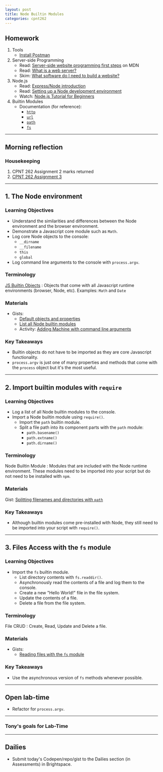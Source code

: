 ```yaml
---
layout: post
title: Node Builtin Modules
categories: cpnt262
---
```


## Homework
1. Tools
    - [Install Postman](https://www.postman.com/downloads/)
2. Server-side Programming
    - Read: [Server-side website programming first steps](https://developer.mozilla.org/en-US/docs/Learn/Server-side/First_steps) on MDN
    - Read: [What is a web server?](https://developer.mozilla.org/en-US/docs/Learn/Common_questions/What_is_a_web_server)
    - Skim: [What software do I need to build a website?](https://developer.mozilla.org/en-US/docs/Learn/Common_questions/What_software_do_I_need)
3. Node.js
    - Read: [Express/Node introduction](https://developer.mozilla.org/en-US/docs/Learn/Server-side/Express_Nodejs/Introduction)
    - Read: [Setting up a Node development environment](https://developer.mozilla.org/en-US/docs/Learn/Server-side/Express_Nodejs/development_environment)
    - Watch: [Node.js Tutorial for Beginners](https://youtu.be/TlB_eWDSMt4)
4. Builtin Modules
    - Documentation (for reference):
        - [`http`](https://nodejs.org/docs/latest/api/http.html)
        - [`url`](https://nodejs.org/docs/latest/api/url.html)
        - [`path`](https://nodejs.org/docs/latest/api/path.html)
        - [`fs`](https://nodejs.org/docs/latest/api/fs.html)

---

## Morning reflection
### Housekeeping
1. CPNT 262 Assignment 2 marks returned
2. [CPNT 262 Assignment 3](https://github.com/sait-wbdv/assessments/tree/master/cpnt262/assignment-3)

---

## 1. The Node environment
### Learning Objectives
- Understand the similarities and differences between the Node environment and the browser environment.
- Demonstrate a Javascript core module such as `Math`.
- Log core Node objects to the console:
  - `__dirname`
  - `__filename`
  - `this`
  - `global`
- Log command line arguments to the console with `process.argv`.

### Terminology
[JS Builtin Objects](https://developer.mozilla.org/en-US/docs/Web/JavaScript/Reference/Global_Objects)
: Objects that come with all Javascript runtime environments (browser, Node, etc). Examples: `Math` and `Date`

### Materials
- Gists: 
  - [Default objects and properties](https://gist.github.com/acidtone/873e18b256e3feca52d36ead8b1d5318)
  - [List all Node builtin modules](https://gist.github.com/acidtone/67f06e065255915f41f92abde65d2e2c)
  - Activity: [Adding Machine with command line arguments](https://gist.github.com/acidtone/99208821b9d7fbdc5b04ae2ddd4d04bc)

### Key Takeaways
- Builtin objects do not have to be imported as they are core Javascript functionality.
- `process.argv` is just one of many properties and methods that come with the `process` object but it's the most useful. 

---

## 2. Import builtin modules with `require`
### Learning Objectives
- Log a list of all Node builtin modules to the console. 
- Import a Node builtin module using `require()`.
  - Import the `path` builtin module.
  - Split a file path into its component parts with the `path` module:
    - `path.basename()`
    - `path.extname()`
    - `path.dirname()`

### Terminology
Node Builtin Module
: Modules that are included with the Node runtime environment. These modules need to be imported into your script but do not need to be installed with `npm`.

### Materials
Gist: [Splitting filenames and directories with `path`](https://gist.github.com/acidtone/aa0302b5f6573d73cfd05fedb00fc708)

### Key Takeaways
- Although builtin modules come pre-installed with Node, they still need to be imported into your script with `require()`.

---

## 3. Files Access with the `fs` module
### Learning Objectives
- Import the `fs` builtin module.
  - List directory contents with `fs.readdir()`.
  - Asynchronously read the contents of a file and log them to the console.
  - Create a new "Hello World!" file in the file system.
  - Update the contents of a file.
  - Delete a file from the file system.

### Terminology
File CRUD
: Create, Read, Update and Delete a file.

### Materials
- Gists:
  - [Reading files with the `fs` module](https://gist.github.com/acidtone/9fa3f74b8efc12273cfcdc224ac5f56b)

### Key Takeaways
- Use the asynchronous version of `fs` methods whenever possible.

---

## Open lab-time
- Refactor for `process.argv`.

---

### Tony's goals for Lab-Time

---

## Dailies
- Submit today's Codepen/repo/gist to the Dailies section (in Assessments) in Brightspace.